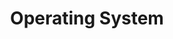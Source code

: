 ---
title: Operating System
menu:
  sidebar:
    name: Operating System
    identifier: operating-system
    parent: computer-science
    weight: 10
---